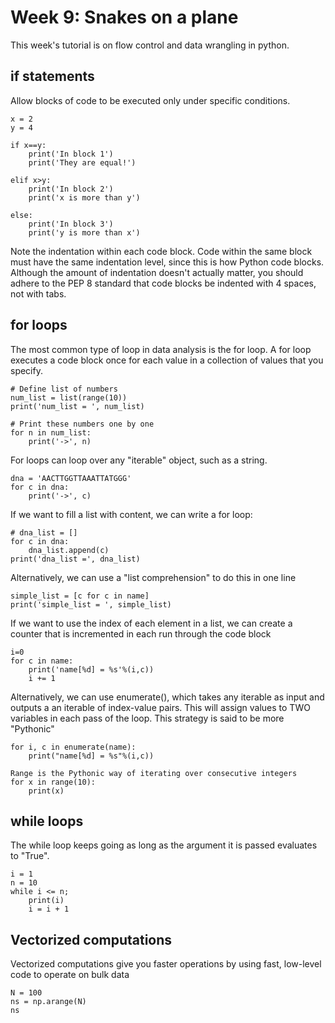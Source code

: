 # Week 9: Snakes on a plane 
This week's tutorial is on flow control and data wrangling in python. 

## if statements
Allow blocks of code to be executed only under specific conditions.
```
x = 2
y = 4

if x==y:
    print('In block 1')
    print('They are equal!')

elif x>y:
    print('In block 2')
    print('x is more than y')

else:
    print('In block 3')
    print('y is more than x')
```
Note the indentation within each code block. Code within the same block must have the same indentation level, since this is how Python code blocks. Although the amount of indentation doesn't actually matter, you should adhere to the PEP 8 standard that code blocks be indented with 4 spaces, not with tabs.

## for loops
The most common type of loop in data analysis is the for loop. A for loop executes a code block once for each value in a collection of values that you specify.

```
# Define list of numbers
num_list = list(range(10))
print('num_list = ', num_list)

# Print these numbers one by one
for n in num_list:
    print('->', n)
```

For loops can loop over any "iterable" object, such as a string.
```
dna = 'AACTTGGTTAAATTATGGG'
for c in dna:
    print('->', c)
```

If we want to fill a list with content, we can write a for loop:
```
# dna_list = []
for c in dna:
    dna_list.append(c)
print('dna_list =', dna_list)
```

Alternatively, we can use a "list comprehension" to do this in one line
```
simple_list = [c for c in name]
print('simple_list = ', simple_list)
```

If we want to use the index of each element in a list, we can create a counter that is incremented in each run through the code block
```
i=0
for c in name:
    print('name[%d] = %s'%(i,c))
    i += 1
```

Alternatively, we can use enumerate(), which takes any iterable as input and outputs a an iterable of index-value pairs. This will assign values to TWO variables in each pass of the loop.
This strategy is said to be more "Pythonic" 
```
for i, c in enumerate(name):
    print("name[%d] = %s"%(i,c))
```
```
Range is the Pythonic way of iterating over consecutive integers
for x in range(10):
    print(x)
```

## while loops
The while loop keeps going as long as the argument it is passed evaluates to "True".  
```
i = 1
n = 10
while i <= n;
    print(i)
    i = i + 1
```
## Vectorized computations
Vectorized computations give you faster operations by using fast, low-level code to operate on bulk data
```
N = 100
ns = np.arange(N)
ns
```

